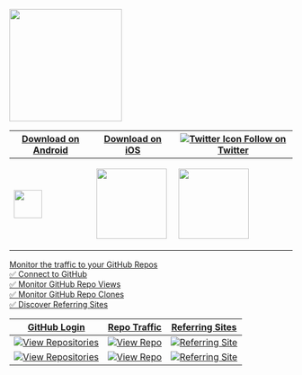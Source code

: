 <p><a href="https://twitter.com/GitTrendsApp"><img src="https://user-images.githubusercontent.com/13558917/75601130-1b0d1a00-5a6d-11ea-8bdc-204c65a70d52.png" height="200" /> </p>

| Download on Android | Download on iOS |![Twitter Icon](http://i.imgur.com/wWzX9uB.png) Follow on Twitter |
| ----------- | ------------- | ------- |
| <p> <a href="https://play.google.com/store/apps/details?id=com.minnick.gittrends"> <img src="https://github.com/steverichey/google-play-badge-svg/blob/master/img/en_get.svg" height="50" /></p> |  <p> <a href="https://apps.apple.com/us/app/gittrends-github-insights/id1500300399"> <img src="https://user-images.githubusercontent.com/13558917/75613580-2baca700-5ae4-11ea-8f3c-8ad1a8ace8ef.png" height="125" /> </p> | <p> <a href="https://twitter.com/GitTrendsApp"><img src="https://user-images.githubusercontent.com/13558917/75601130-1b0d1a00-5a6d-11ea-8bdc-204c65a70d52.png" height="125" /> </p> | 

Monitor the traffic to your GitHub Repos<br/>
✅ Connect to GitHub <br/>
✅ Monitor GitHub Repo Views <br/>
✅ Monitor GitHub Repo Clones <br/>
✅ Discover Referring Sites <br/>

| GitHub Login | Repo Traffic | Referring Sites |
| -- | -- | -- |
| ![View Repositories](https://user-images.githubusercontent.com/13558917/75208427-77500100-5730-11ea-9654-7255ed051536.gif) | ![View Repo](https://user-images.githubusercontent.com/13558917/75208368-5091ca80-5730-11ea-8602-8c63244bf229.gif) | ![Referring Site](https://user-images.githubusercontent.com/13558917/75208328-30faa200-5730-11ea-92c7-d316f6cb39e6.gif) | 
| ![View Repositories](https://user-images.githubusercontent.com/13558917/74350902-43a5cc00-4d6b-11ea-8c9f-c1bafbfcb415.gif) | ![View Repo](https://user-images.githubusercontent.com/13558917/74351618-363d1180-4d6c-11ea-8244-dc2e1c6cdfe4.gif) | ![Referring Site](https://user-images.githubusercontent.com/13558917/74351991-b9f6fe00-4d6c-11ea-9eb5-57260493256b.gif) | 
